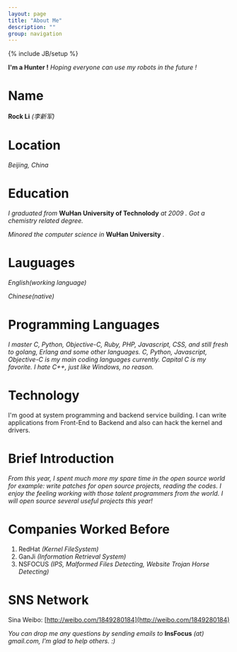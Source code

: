 ```yaml
---
layout: page
title: "About Me"
description: ""
group: navigation
---
```

{% include JB/setup %}

**I'm a Hunter !** *Hoping everyone can use my robots in the future !*

**Name**
===
**Rock Li** *(李新军)*

**Location**
===
*Beijing, China*

**Education**
===
*I graduated from* **WuHan University of Technolody** *at 2009 .* *Got a chemistry related degree.*

*Minored the computer science in* **WuHan University** *.*

**Lauguages**
===
*English(working language)*

*Chinese(native)*

**Programming Languages**
===
*I master C, Python, Objective-C, Ruby, PHP, Javascript, CSS, and still fresh to golang, Erlang and some other languages.*
*C, Python, Javascript, Objective-C is my main coding languages currently. Capital C is my favorite. I hate C++, just like Windows, no reason.*

**Technology**
===
I'm good at system programming and backend service building. I can write applications from Front-End to Backend and also can hack the kernel and drivers.

**Brief Introduction**
===
*From this year, I spent much more my spare time in the open source world for example: write patches for open source projects, reading the codes. I enjoy the feeling working with those talent programmers from the world. I will open source several useful projects this year!*

**Companies Worked Before**
===
1. RedHat *(Kernel FileSystem)*
2. GanJi *(Information Retrieval System)*
3. NSFOCUS *(IPS, Malformed Files Detecting, Website Trojan Horse Detecting)*

**SNS Network**
===
Sina Weibo: [http://weibo.com/1849280184](http://weibo.com/1849280184)

*You can drop me any questions by sending emails to* **InsFocus** *(at) gmail.com, I'm glad to help others. :)*



